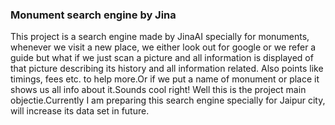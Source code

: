 ### Monument search engine by Jina

This project is a search engine made by JinaAI specially for monuments, whenever we visit a new place, we either look out for google or we refer a guide but what if we just scan a picture and all information is displayed of that picture describing its history and all information related. Also points like timings, fees etc. to help more.Or if we put a name of monument or place it shows us all info about it.Sounds cool right! Well this is the project main objectie.Currently I am preparing this search engine specially for Jaipur city, will increase its data set in future.
